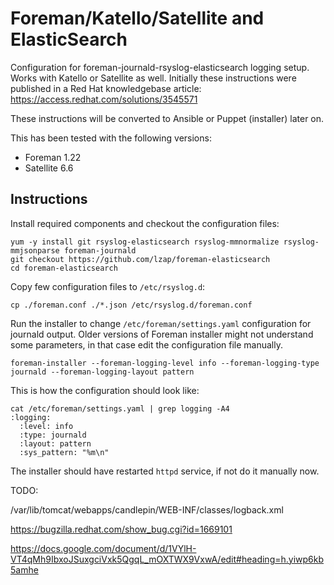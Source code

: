 # Foreman/Katello/Satellite and ElasticSearch

Configuration for foreman-journald-rsyslog-elasticsearch logging setup. Works
with Katello or Satellite as well. Initially these instructions were published
in a Red Hat knowledgebase article: https://access.redhat.com/solutions/3545571

These instructions will be converted to Ansible or Puppet (installer) later
on.

This has been tested with the following versions:

* Foreman 1.22
* Satellite 6.6

## Instructions

Install required components and checkout the configuration files:

    yum -y install git rsyslog-elasticsearch rsyslog-mmnormalize rsyslog-mmjsonparse foreman-journald
    git checkout https://github.com/lzap/foreman-elasticsearch
    cd foreman-elasticsearch

Copy few configuration files to `/etc/rsyslog.d`:

    cp ./foreman.conf ./*.json /etc/rsyslog.d/foreman.conf

Run the installer to change `/etc/foreman/settings.yaml` configuration for journald output. Older versions of Foreman installer might not understand some parameters, in that case edit the configuration file manually.

    foreman-installer --foreman-logging-level info --foreman-logging-type journald --foreman-logging-layout pattern

This is how the configuration should look like:

    cat /etc/foreman/settings.yaml | grep logging -A4
    :logging:
      :level: info
      :type: journald
      :layout: pattern
      :sys_pattern: "%m\n"

The installer should have restarted `httpd` service, if not do it manually now.

TODO:

/var/lib/tomcat/webapps/candlepin/WEB-INF/classes/logback.xml

https://bugzilla.redhat.com/show_bug.cgi?id=1669101

https://docs.google.com/document/d/1VYlH-VT4qMh9IbxoJSuxgciVxk5QgqL_mOXTWX9VxwA/edit#heading=h.yiwp6kb5amhe
